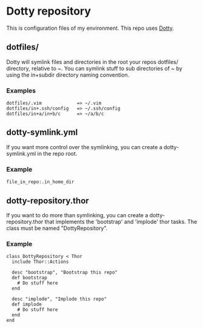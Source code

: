 # Dotty repository

This is configuration files of my environment. This repo uses [Dotty](https://github.com/trym/dotty).

## dotfiles/

Dotty will symlink files and directories in the root your repos dotfiles/ directory, relative to ~.
You can symlink stuff to sub directories of ~ by using the in+subdir directory naming convention.

### Examples

    dotfiles/.vim             => ~/.vim
    dotfiles/in+.ssh/config   => ~/.ssh/config
    dotfiles/in+a/in+b/c      => ~/a/b/c

## dotty-symlink.yml

If you want more control over the symlinking, you can create a dotty-symlink.yml in the repo root.

### Example

    file_in_repo:.in_home_dir

## dotty-repository.thor

If you want to do more than symlinking, you can create a dotty-repository.thor that implements the 'bootstrap' and 'implode' thor tasks.
The class must be named "DottyRepository".

### Example

    class DottyRepository < Thor
      include Thor::Actions

      desc "bootstrap", "Bootstrap this repo"
      def bootstrap
        # Do stuff here
      end

      desc "implode", "Implode this repo"
      def implode
        # Do stuff here
      end
    end
